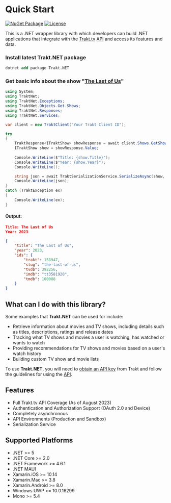 # Quick Start
[![NuGet Package](https://img.shields.io/badge/Latest%20Version%20on%20NuGet-v1.4.0-blue.svg?style=flat)](https://www.nuget.org/packages/Trakt.NET/1.4.0) [![License](https://img.shields.io/badge/License-MIT-blue.svg?style=flat)](https://opensource.org/licenses/MIT) 

This is a .NET wrapper library with which developers can build .NET applications that integrate with the [Trakt.tv](https://trakt.tv/) [API](http://docs.trakt.apiary.io/#) and access its features and data.

### Install latest Trakt.NET package
```ps
dotnet add package Trakt.NET
```

### Get basic info about the show "[The Last of Us](https://trakt.tv/shows/the-last-of-us)"

```csharp
using System;
using TraktNet;
using TraktNet.Exceptions;
using TraktNet.Objects.Get.Shows;
using TraktNet.Responses;
using TraktNet.Services;

var client = new TraktClient("Your Trakt Client ID");

try
{
    TraktResponse<ITraktShow> showResponse = await client.Shows.GetShowAsync("the-last-of-us");
    ITraktShow show = showResponse.Value;
    
    Console.WriteLine($"Title: {show.Title}");
    Console.WriteLine($"Year: {show.Year}");
    Console.WriteLine();

    string json = await TraktSerializationService.SerializeAsync(show, indentation: true);
    Console.WriteLine(json);
}
catch (TraktException ex)
{
    Console.WriteLine(ex);
}
```

#### Output:

```json
Title: The Last of Us
Year: 2023

{
    "title": "The Last of Us",
    "year": 2023,
    "ids": {
        "trakt": 158947,
        "slug": "the-last-of-us",
        "tvdb": 392256,
        "imdb": "tt3581920",
        "tmdb": 100088
    }
}
```

## What can I do with this library?

Some examples that **Trakt.NET** can be used for include:
- Retrieve information about movies and TV shows, including details such as titles, descriptions, ratings and release dates
- Tracking what TV shows and movies a user is watching, has watched or wants to watch
- Providing recommendations for TV shows and movies based on a user's watch history
- Building custom TV show and movie lists

To use **Trakt.NET**, you will need to [obtain an API key](https://trakt.tv/oauth/applications) from Trakt and follow the guidelines for using the [API](http://docs.trakt.apiary.io/#).

## Features
- Full Trakt.tv API Coverage (As of August 2023)
- Authentication and Authorization Support (OAuth 2.0 and Device)
- Completely asynchronous
- API Environments (Production and Sandbox)
- Serialization Service

## Supported Platforms
- .NET >= 5
- .NET Core >= 2.0
- .NET Framework >= 4.6.1
- .NET MAUI
- Xamarin.iOS >= 10.14
- Xamarin.Mac >= 3.8
- Xamarin.Android >= 8.0
- Windows UWP >= 10.0.16299
- Mono >= 5.4
